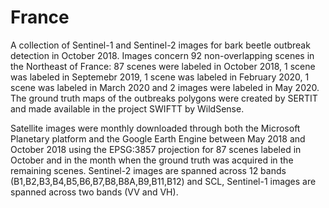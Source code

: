 # France
A collection of Sentinel-1 and Sentinel-2 images for bark beetle outbreak detection in October 2018. Images concern 92 non-overlapping scenes in the Northeast of France: 87 scenes were labeled in October 2018, 1 scene was labeled in Septemebr 2019,  1 scene was labeled in February 2020, 1 scene was labeled in March 2020 and 2 images were labeled in May 2020. The ground truth maps of the outbreaks polygons were created by SERTIT and made available in the project SWIFTT by WildSense. 

Satellite images were monthly downloaded through  both the  Microsoft Planetary platform and  the Google Earth Engine between May 2018 and October 2018 using the EPSG:3857 projection for 87 scenes labeled in October and in the month when the ground truth was acquired in the remaining scenes. Sentinel-2 images are spanned across 12 bands (B1,B2,B3,B4,B5,B6,B7,B8,B8A,B9,B11,B12) and SCL, Sentinel-1 images are spanned across two bands (VV and VH).